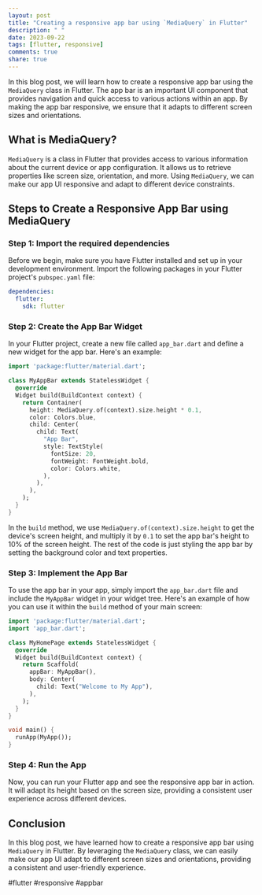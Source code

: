 ```yaml
---
layout: post
title: "Creating a responsive app bar using `MediaQuery` in Flutter"
description: " "
date: 2023-09-22
tags: [flutter, responsive]
comments: true
share: true
---
```


In this blog post, we will learn how to create a responsive app bar using the `MediaQuery` class in Flutter. The app bar is an important UI component that provides navigation and quick access to various actions within an app. By making the app bar responsive, we ensure that it adapts to different screen sizes and orientations.

## What is MediaQuery?

`MediaQuery` is a class in Flutter that provides access to various information about the current device or app configuration. It allows us to retrieve properties like screen size, orientation, and more. Using `MediaQuery`, we can make our app UI responsive and adapt to different device constraints.

## Steps to Create a Responsive App Bar using MediaQuery

### Step 1: Import the required dependencies

Before we begin, make sure you have Flutter installed and set up in your development environment. Import the following packages in your Flutter project's `pubspec.yaml` file:

```yaml
dependencies:
  flutter:
    sdk: flutter
```

### Step 2: Create the App Bar Widget

In your Flutter project, create a new file called `app_bar.dart` and define a new widget for the app bar. Here's an example:

```dart
import 'package:flutter/material.dart';

class MyAppBar extends StatelessWidget {
  @override
  Widget build(BuildContext context) {
    return Container(
      height: MediaQuery.of(context).size.height * 0.1,
      color: Colors.blue,
      child: Center(
        child: Text(
          "App Bar",
          style: TextStyle(
            fontSize: 20,
            fontWeight: FontWeight.bold,
            color: Colors.white,
          ),
        ),
      ),
    );
  }
}
```
In the `build` method, we use `MediaQuery.of(context).size.height` to get the device's screen height, and multiply it by `0.1` to set the app bar's height to 10% of the screen height. The rest of the code is just styling the app bar by setting the background color and text properties.

### Step 3: Implement the App Bar

To use the app bar in your app, simply import the `app_bar.dart` file and include the `MyAppBar` widget in your widget tree. Here's an example of how you can use it within the `build` method of your main screen:

```dart
import 'package:flutter/material.dart';
import 'app_bar.dart';

class MyHomePage extends StatelessWidget {
  @override
  Widget build(BuildContext context) {
    return Scaffold(
      appBar: MyAppBar(),
      body: Center(
        child: Text("Welcome to My App"),
      ),
    );
  }
}

void main() {
  runApp(MyApp());
}
```

### Step 4: Run the App

Now, you can run your Flutter app and see the responsive app bar in action. It will adapt its height based on the screen size, providing a consistent user experience across different devices.

## Conclusion

In this blog post, we have learned how to create a responsive app bar using `MediaQuery` in Flutter. By leveraging the `MediaQuery` class, we can easily make our app UI adapt to different screen sizes and orientations, providing a consistent and user-friendly experience.

#flutter #responsive #appbar